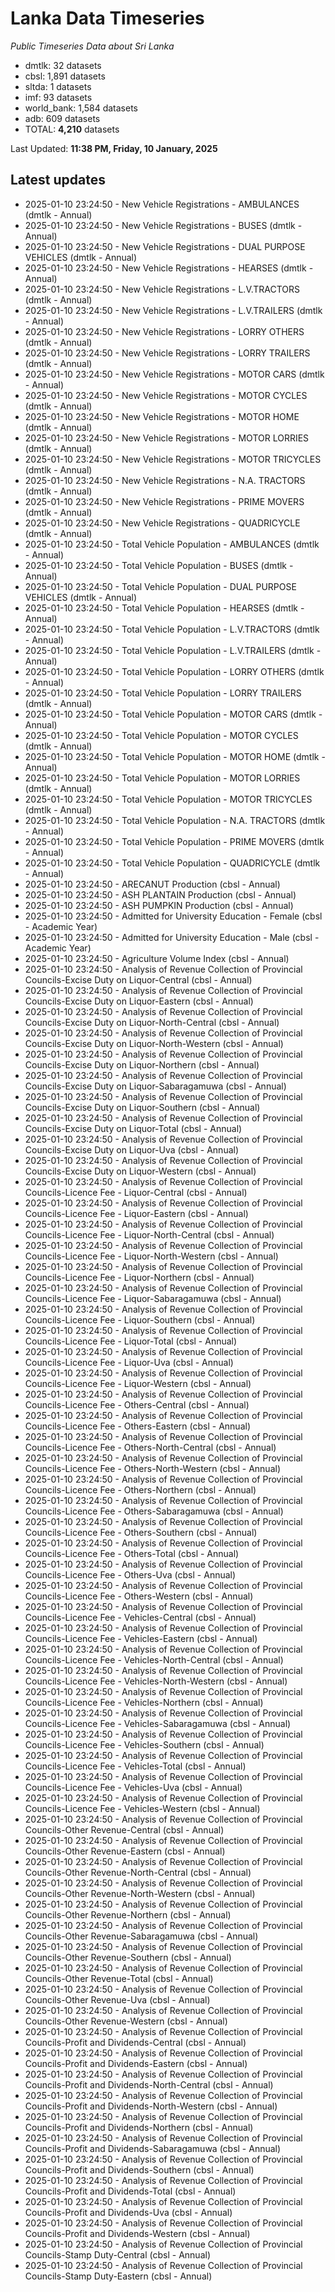 # Lanka Data Timeseries
*Public Timeseries Data about Sri Lanka*

* dmtlk: 32 datasets
* cbsl: 1,891 datasets
* sltda: 1 datasets
* imf: 93 datasets
* world_bank: 1,584 datasets
* adb: 609 datasets
* TOTAL: **4,210** datasets

Last Updated: **11:38 PM, Friday, 10 January, 2025**

## Latest updates

* 2025-01-10 23:24:50 - New Vehicle Registrations - AMBULANCES (dmtlk - Annual)
* 2025-01-10 23:24:50 - New Vehicle Registrations - BUSES (dmtlk - Annual)
* 2025-01-10 23:24:50 - New Vehicle Registrations - DUAL PURPOSE VEHICLES (dmtlk - Annual)
* 2025-01-10 23:24:50 - New Vehicle Registrations - HEARSES (dmtlk - Annual)
* 2025-01-10 23:24:50 - New Vehicle Registrations - L.V.TRACTORS (dmtlk - Annual)
* 2025-01-10 23:24:50 - New Vehicle Registrations - L.V.TRAILERS (dmtlk - Annual)
* 2025-01-10 23:24:50 - New Vehicle Registrations - LORRY OTHERS (dmtlk - Annual)
* 2025-01-10 23:24:50 - New Vehicle Registrations - LORRY TRAILERS (dmtlk - Annual)
* 2025-01-10 23:24:50 - New Vehicle Registrations - MOTOR CARS (dmtlk - Annual)
* 2025-01-10 23:24:50 - New Vehicle Registrations - MOTOR CYCLES (dmtlk - Annual)
* 2025-01-10 23:24:50 - New Vehicle Registrations - MOTOR HOME (dmtlk - Annual)
* 2025-01-10 23:24:50 - New Vehicle Registrations - MOTOR LORRIES (dmtlk - Annual)
* 2025-01-10 23:24:50 - New Vehicle Registrations - MOTOR TRICYCLES (dmtlk - Annual)
* 2025-01-10 23:24:50 - New Vehicle Registrations - N.A. TRACTORS (dmtlk - Annual)
* 2025-01-10 23:24:50 - New Vehicle Registrations - PRIME MOVERS (dmtlk - Annual)
* 2025-01-10 23:24:50 - New Vehicle Registrations - QUADRICYCLE (dmtlk - Annual)
* 2025-01-10 23:24:50 - Total Vehicle Population - AMBULANCES (dmtlk - Annual)
* 2025-01-10 23:24:50 - Total Vehicle Population - BUSES (dmtlk - Annual)
* 2025-01-10 23:24:50 - Total Vehicle Population - DUAL PURPOSE VEHICLES (dmtlk - Annual)
* 2025-01-10 23:24:50 - Total Vehicle Population - HEARSES (dmtlk - Annual)
* 2025-01-10 23:24:50 - Total Vehicle Population - L.V.TRACTORS (dmtlk - Annual)
* 2025-01-10 23:24:50 - Total Vehicle Population - L.V.TRAILERS (dmtlk - Annual)
* 2025-01-10 23:24:50 - Total Vehicle Population - LORRY OTHERS (dmtlk - Annual)
* 2025-01-10 23:24:50 - Total Vehicle Population - LORRY TRAILERS (dmtlk - Annual)
* 2025-01-10 23:24:50 - Total Vehicle Population - MOTOR CARS (dmtlk - Annual)
* 2025-01-10 23:24:50 - Total Vehicle Population - MOTOR CYCLES (dmtlk - Annual)
* 2025-01-10 23:24:50 - Total Vehicle Population - MOTOR HOME (dmtlk - Annual)
* 2025-01-10 23:24:50 - Total Vehicle Population - MOTOR LORRIES (dmtlk - Annual)
* 2025-01-10 23:24:50 - Total Vehicle Population - MOTOR TRICYCLES (dmtlk - Annual)
* 2025-01-10 23:24:50 - Total Vehicle Population - N.A. TRACTORS (dmtlk - Annual)
* 2025-01-10 23:24:50 - Total Vehicle Population - PRIME MOVERS (dmtlk - Annual)
* 2025-01-10 23:24:50 - Total Vehicle Population - QUADRICYCLE (dmtlk - Annual)
* 2025-01-10 23:24:50 - ARECANUT Production (cbsl - Annual)
* 2025-01-10 23:24:50 - ASH PLANTAIN Production (cbsl - Annual)
* 2025-01-10 23:24:50 - ASH PUMPKIN Production (cbsl - Annual)
* 2025-01-10 23:24:50 - Admitted for University Education - Female (cbsl - Academic Year)
* 2025-01-10 23:24:50 - Admitted for University Education - Male (cbsl - Academic Year)
* 2025-01-10 23:24:50 - Agriculture Volume Index (cbsl - Annual)
* 2025-01-10 23:24:50 - Analysis of Revenue Collection of Provincial Councils-Excise Duty on Liquor-Central (cbsl - Annual)
* 2025-01-10 23:24:50 - Analysis of Revenue Collection of Provincial Councils-Excise Duty on Liquor-Eastern (cbsl - Annual)
* 2025-01-10 23:24:50 - Analysis of Revenue Collection of Provincial Councils-Excise Duty on Liquor-North-Central (cbsl - Annual)
* 2025-01-10 23:24:50 - Analysis of Revenue Collection of Provincial Councils-Excise Duty on Liquor-North-Western (cbsl - Annual)
* 2025-01-10 23:24:50 - Analysis of Revenue Collection of Provincial Councils-Excise Duty on Liquor-Northern (cbsl - Annual)
* 2025-01-10 23:24:50 - Analysis of Revenue Collection of Provincial Councils-Excise Duty on Liquor-Sabaragamuwa (cbsl - Annual)
* 2025-01-10 23:24:50 - Analysis of Revenue Collection of Provincial Councils-Excise Duty on Liquor-Southern (cbsl - Annual)
* 2025-01-10 23:24:50 - Analysis of Revenue Collection of Provincial Councils-Excise Duty on Liquor-Total (cbsl - Annual)
* 2025-01-10 23:24:50 - Analysis of Revenue Collection of Provincial Councils-Excise Duty on Liquor-Uva (cbsl - Annual)
* 2025-01-10 23:24:50 - Analysis of Revenue Collection of Provincial Councils-Excise Duty on Liquor-Western (cbsl - Annual)
* 2025-01-10 23:24:50 - Analysis of Revenue Collection of Provincial Councils-Licence Fee - Liquor-Central (cbsl - Annual)
* 2025-01-10 23:24:50 - Analysis of Revenue Collection of Provincial Councils-Licence Fee - Liquor-Eastern (cbsl - Annual)
* 2025-01-10 23:24:50 - Analysis of Revenue Collection of Provincial Councils-Licence Fee - Liquor-North-Central (cbsl - Annual)
* 2025-01-10 23:24:50 - Analysis of Revenue Collection of Provincial Councils-Licence Fee - Liquor-North-Western (cbsl - Annual)
* 2025-01-10 23:24:50 - Analysis of Revenue Collection of Provincial Councils-Licence Fee - Liquor-Northern (cbsl - Annual)
* 2025-01-10 23:24:50 - Analysis of Revenue Collection of Provincial Councils-Licence Fee - Liquor-Sabaragamuwa (cbsl - Annual)
* 2025-01-10 23:24:50 - Analysis of Revenue Collection of Provincial Councils-Licence Fee - Liquor-Southern (cbsl - Annual)
* 2025-01-10 23:24:50 - Analysis of Revenue Collection of Provincial Councils-Licence Fee - Liquor-Total (cbsl - Annual)
* 2025-01-10 23:24:50 - Analysis of Revenue Collection of Provincial Councils-Licence Fee - Liquor-Uva (cbsl - Annual)
* 2025-01-10 23:24:50 - Analysis of Revenue Collection of Provincial Councils-Licence Fee - Liquor-Western (cbsl - Annual)
* 2025-01-10 23:24:50 - Analysis of Revenue Collection of Provincial Councils-Licence Fee - Others-Central (cbsl - Annual)
* 2025-01-10 23:24:50 - Analysis of Revenue Collection of Provincial Councils-Licence Fee - Others-Eastern (cbsl - Annual)
* 2025-01-10 23:24:50 - Analysis of Revenue Collection of Provincial Councils-Licence Fee - Others-North-Central (cbsl - Annual)
* 2025-01-10 23:24:50 - Analysis of Revenue Collection of Provincial Councils-Licence Fee - Others-North-Western (cbsl - Annual)
* 2025-01-10 23:24:50 - Analysis of Revenue Collection of Provincial Councils-Licence Fee - Others-Northern (cbsl - Annual)
* 2025-01-10 23:24:50 - Analysis of Revenue Collection of Provincial Councils-Licence Fee - Others-Sabaragamuwa (cbsl - Annual)
* 2025-01-10 23:24:50 - Analysis of Revenue Collection of Provincial Councils-Licence Fee - Others-Southern (cbsl - Annual)
* 2025-01-10 23:24:50 - Analysis of Revenue Collection of Provincial Councils-Licence Fee - Others-Total (cbsl - Annual)
* 2025-01-10 23:24:50 - Analysis of Revenue Collection of Provincial Councils-Licence Fee - Others-Uva (cbsl - Annual)
* 2025-01-10 23:24:50 - Analysis of Revenue Collection of Provincial Councils-Licence Fee - Others-Western (cbsl - Annual)
* 2025-01-10 23:24:50 - Analysis of Revenue Collection of Provincial Councils-Licence Fee - Vehicles-Central (cbsl - Annual)
* 2025-01-10 23:24:50 - Analysis of Revenue Collection of Provincial Councils-Licence Fee - Vehicles-Eastern (cbsl - Annual)
* 2025-01-10 23:24:50 - Analysis of Revenue Collection of Provincial Councils-Licence Fee - Vehicles-North-Central (cbsl - Annual)
* 2025-01-10 23:24:50 - Analysis of Revenue Collection of Provincial Councils-Licence Fee - Vehicles-North-Western (cbsl - Annual)
* 2025-01-10 23:24:50 - Analysis of Revenue Collection of Provincial Councils-Licence Fee - Vehicles-Northern (cbsl - Annual)
* 2025-01-10 23:24:50 - Analysis of Revenue Collection of Provincial Councils-Licence Fee - Vehicles-Sabaragamuwa (cbsl - Annual)
* 2025-01-10 23:24:50 - Analysis of Revenue Collection of Provincial Councils-Licence Fee - Vehicles-Southern (cbsl - Annual)
* 2025-01-10 23:24:50 - Analysis of Revenue Collection of Provincial Councils-Licence Fee - Vehicles-Total (cbsl - Annual)
* 2025-01-10 23:24:50 - Analysis of Revenue Collection of Provincial Councils-Licence Fee - Vehicles-Uva (cbsl - Annual)
* 2025-01-10 23:24:50 - Analysis of Revenue Collection of Provincial Councils-Licence Fee - Vehicles-Western (cbsl - Annual)
* 2025-01-10 23:24:50 - Analysis of Revenue Collection of Provincial Councils-Other Revenue-Central (cbsl - Annual)
* 2025-01-10 23:24:50 - Analysis of Revenue Collection of Provincial Councils-Other Revenue-Eastern (cbsl - Annual)
* 2025-01-10 23:24:50 - Analysis of Revenue Collection of Provincial Councils-Other Revenue-North-Central (cbsl - Annual)
* 2025-01-10 23:24:50 - Analysis of Revenue Collection of Provincial Councils-Other Revenue-North-Western (cbsl - Annual)
* 2025-01-10 23:24:50 - Analysis of Revenue Collection of Provincial Councils-Other Revenue-Northern (cbsl - Annual)
* 2025-01-10 23:24:50 - Analysis of Revenue Collection of Provincial Councils-Other Revenue-Sabaragamuwa (cbsl - Annual)
* 2025-01-10 23:24:50 - Analysis of Revenue Collection of Provincial Councils-Other Revenue-Southern (cbsl - Annual)
* 2025-01-10 23:24:50 - Analysis of Revenue Collection of Provincial Councils-Other Revenue-Total (cbsl - Annual)
* 2025-01-10 23:24:50 - Analysis of Revenue Collection of Provincial Councils-Other Revenue-Uva (cbsl - Annual)
* 2025-01-10 23:24:50 - Analysis of Revenue Collection of Provincial Councils-Other Revenue-Western (cbsl - Annual)
* 2025-01-10 23:24:50 - Analysis of Revenue Collection of Provincial Councils-Profit and Dividends-Central (cbsl - Annual)
* 2025-01-10 23:24:50 - Analysis of Revenue Collection of Provincial Councils-Profit and Dividends-Eastern (cbsl - Annual)
* 2025-01-10 23:24:50 - Analysis of Revenue Collection of Provincial Councils-Profit and Dividends-North-Central (cbsl - Annual)
* 2025-01-10 23:24:50 - Analysis of Revenue Collection of Provincial Councils-Profit and Dividends-North-Western (cbsl - Annual)
* 2025-01-10 23:24:50 - Analysis of Revenue Collection of Provincial Councils-Profit and Dividends-Northern (cbsl - Annual)
* 2025-01-10 23:24:50 - Analysis of Revenue Collection of Provincial Councils-Profit and Dividends-Sabaragamuwa (cbsl - Annual)
* 2025-01-10 23:24:50 - Analysis of Revenue Collection of Provincial Councils-Profit and Dividends-Southern (cbsl - Annual)
* 2025-01-10 23:24:50 - Analysis of Revenue Collection of Provincial Councils-Profit and Dividends-Total (cbsl - Annual)
* 2025-01-10 23:24:50 - Analysis of Revenue Collection of Provincial Councils-Profit and Dividends-Uva (cbsl - Annual)
* 2025-01-10 23:24:50 - Analysis of Revenue Collection of Provincial Councils-Profit and Dividends-Western (cbsl - Annual)
* 2025-01-10 23:24:50 - Analysis of Revenue Collection of Provincial Councils-Stamp Duty-Central (cbsl - Annual)
* 2025-01-10 23:24:50 - Analysis of Revenue Collection of Provincial Councils-Stamp Duty-Eastern (cbsl - Annual)
